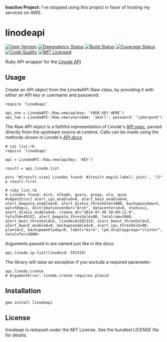 **Inactive Project:** I've stopped using this project in favor of hosting my services on AWS.

linodeapi
=========

[![Gem Version](https://img.shields.io/gem/v/linodeapi.svg)](https://rubygems.org/gems/linodeapi)
[![Dependency Status](https://img.shields.io/gemnasium/akerl/linodeapi.svg)](https://gemnasium.com/akerl/linodeapi)
[![Build Status](https://img.shields.io/circleci/project/akerl/linodeapi/master.svg)](https://circleci.com/gh/akerl/linodeapi)
[![Coverage Status](https://img.shields.io/codecov/c/github/akerl/linodeapi.svg)](https://codecov.io/github/akerl/linodeapi)
[![Code Quality](https://img.shields.io/codacy/60b77ea8214241b5ac970bcdfd584587.svg)](https://www.codacy.com/app/akerl/linodeapi)
[![MIT Licensed](https://img.shields.io/badge/license-MIT-green.svg)](https://tldrlegal.com/license/mit-license)

Ruby API wrapper for the [Linode API](https://www.linode.com/api)

## Usage

Create an API object from the LinodeAPI::Raw class, by providing it with either an API key or username and password:

```
require 'linodeapi'

api_one = LinodeAPI::Raw.new(apikey: 'YOUR_KEY_HERE')
api_two = LinodeAPI::Raw.new(username: 'akerl', password: 'cyberpond')
```

The Raw API object is a faithful representation of Linode's [API spec](https://www.linode.com/api/utility/api.spec), parsed directly from the upstream source at runtime. Calls can be made using the methods shown in Linode's [API docs](https://www.linode.com/api):

```
# cat list.rb
require 'linodeapi'

api = LinodeAPI::Raw.new(apikey: 'KEY')

result = api.linode.list

puts "#{result.size} Linodes found: #{result.map(&:label).join(', ')}"
p result.first
```

```
# ruby list.rb
6 Linodes found: miro, olhado, quara, grego, ela, quim
#<OpenStruct alert_cpu_enabled=0, alert_bwin_enabled=0, alert_bwquota_enabled=0, alert_diskio_threshold=1000, backupwindow=4, watchdog=1, distributionvendor="Arch", datacenterid=6, status=1, alert_diskio_enabled=0, create_dt="2014-07-30 20:09:12.0", totalhd=49152, alert_bwquota_threshold=80, totalram=2048, alert_bwin_threshold=5, linodeid=591319, alert_bwout_threshold=5, alert_bwout_enabled=0, backupsenabled=0, alert_cpu_threshold=90, planid=2, backupweeklyday=0, label="miro", lpm_displaygroup="cluster", totalxfer=3000>
```

Arguments passed in are named just like in the docs:

```
api.linode.ip.list(linodeid: 591319)
```

The library will raise an exception if you exclude a required parameter:

```
api.linode.create
# ArgumentError: linode.create requires planid
```

## Installation

    gem install linodeapi

## License

linodeapi is released under the MIT License. See the bundled LICENSE file for details.


